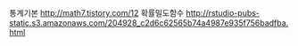 통계기본
http://math7.tistory.com/12
확률밀도함수
http://rstudio-pubs-static.s3.amazonaws.com/204928_c2d6c62565b74a4987e935f756badfba.html